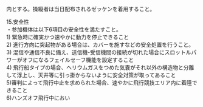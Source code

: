 内とする。操縦者は当日配布されるゼッケンを着用すること。

15.安全性  
・参加機体は以下6項目の安全性を満たすこと。  
1\) 緊急時に確実かつ速やかに動力を停止できること  
2\) 進行方向に突起物がある場合は、カバーを施すなどの安全処置を行うこと。  
3\) 混信や通信不良に備え、送信機-受信機間の接続が切れた場合にスロットルパワーがオフになるフェイルセーフ機能を設定すること  
4\) 飛行船タイプの場合、ヘリウムガスをつめた気嚢がそれ以外の構造物と分離して浮上し、天井等に引っ掛からないように安全対策が取ってあること  
5)審判によって飛行中止を求められた場合、速やかに飛行競技エリア内に着陸できること  
6)ハンズオフ飛行中におい